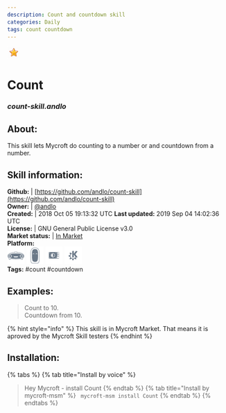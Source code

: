 ```yaml
--- 
description: Count and countdown skill
categories: Daily   
tags: count countdown   
---
```


![](../.gitbook/assets/star.png)  
# Count  
### _count-skill.andlo_  
## About:  
This skill lets Mycroft do counting to a number or and countdown from a number.

## Skill information:  
**Github:** | [https://github.com/andlo/count-skill](https://github.com/andlo/count-skill)  
**Owner:** | [@andlo](https://github.com/andlo)  
**Created:** | 2018 Oct 05 19:13:32 UTC  **Last updated:** 2019 Sep 04 14:02:36 UTC  
**License:** | GNU General Public License v3.0  
**Market status:** | [In Market](https://market.mycroft.ai/skill/count)  
**Platform:**  
 ![](../.gitbook/assets/mark-1-icon.png)  ![](../.gitbook/assets/mark-2-icon.png)  ![](../.gitbook/assets/picroft-icon.png)  ![](../.gitbook/assets/kde.png)   
**Tags:** \#count \#countdown   
## Examples:  
> Count to 10.  
> Countdown from 10.  
  
{% hint style="info" %}
This skill is in Mycroft Market. That means it is aproved by the Mycroft Skill testers
{% endhint %}
    
## Installation:  
{% tabs %}
{% tab title="Install by voice" %}
> Hey Mycroft - install Count
{% endtab %}
  {% tab title="Install by mycroft-msm" %}
``` mycroft-msm install Count```
{% endtab %}
  {% endtabs %}
  